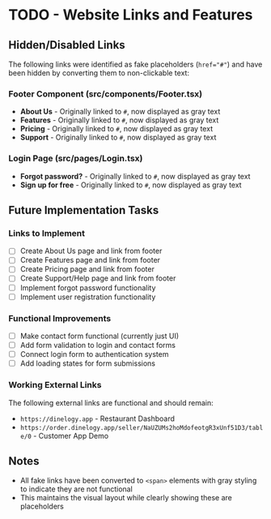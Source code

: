 # TODO - Website Links and Features

## Hidden/Disabled Links
The following links were identified as fake placeholders (`href="#"`) and have been hidden by converting them to non-clickable text:

### Footer Component (src/components/Footer.tsx)
- **About Us** - Originally linked to `#`, now displayed as gray text
- **Features** - Originally linked to `#`, now displayed as gray text  
- **Pricing** - Originally linked to `#`, now displayed as gray text
- **Support** - Originally linked to `#`, now displayed as gray text

### Login Page (src/pages/Login.tsx)
- **Forgot password?** - Originally linked to `#`, now displayed as gray text
- **Sign up for free** - Originally linked to `#`, now displayed as gray text

## Future Implementation Tasks

### Links to Implement
- [ ] Create About Us page and link from footer
- [ ] Create Features page and link from footer
- [ ] Create Pricing page and link from footer  
- [ ] Create Support/Help page and link from footer
- [ ] Implement forgot password functionality
- [ ] Implement user registration functionality

### Functional Improvements
- [ ] Make contact form functional (currently just UI)
- [ ] Add form validation to login and contact forms
- [ ] Connect login form to authentication system
- [ ] Add loading states for form submissions

### Working External Links
The following external links are functional and should remain:
- `https://dinelogy.app` - Restaurant Dashboard
- `https://order.dinelogy.app/seller/NaUZUMs2hoMdofeotgR3xUnf51D3/table/0` - Customer App Demo

## Notes
- All fake links have been converted to `<span>` elements with gray styling to indicate they are not functional
- This maintains the visual layout while clearly showing these are placeholders